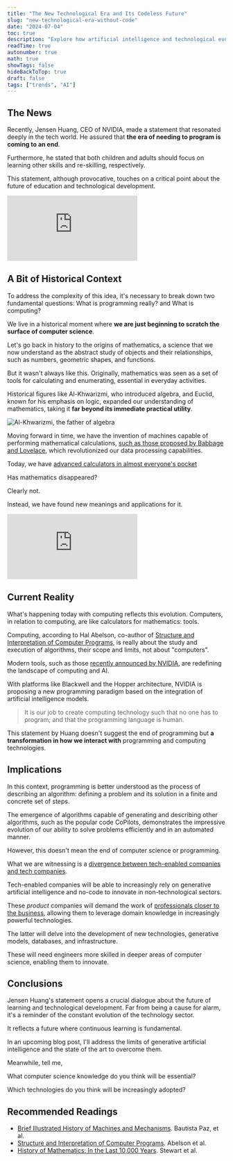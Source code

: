 ```yaml
---
title: "The New Technological Era and Its Codeless Future"
slug: "new-technological-era-without-code"
date: "2024-07-04"
toc: true
description: "Explore how artificial intelligence and technological evolution are redefining programming. Discover the codeless future and its implications for education and technological development."
readTime: true
autonumber: true
math: true
showTags: false
hideBackToTop: true
draft: false
tags: ["trends", "AI"]
---
```


## The News

Recently, Jensen Huang, CEO of NVIDIA, made a statement that resonated deeply in the tech world. He assured that **the era of needing to program is coming to an end**.

Furthermore, he stated that both children and adults should focus on learning other skills and re-skilling, respectively.

This statement, although provocative, touches on a critical point about the future of education and technological development.

<div class="youtube-embed">
<iframe src="https://www.youtube.com/embed/6Lcy2N3YcIs?si=xLgR8b4-_IjE2DAY" title="YouTube video player" frameborder="0" allow="accelerometer; autoplay; clipboard-write; encrypted-media; gyroscope; picture-in-picture; web-share" referrerpolicy="strict-origin-when-cross-origin" allowfullscreen></iframe>
</div>

## A Bit of Historical Context

To address the complexity of this idea, it's necessary to break down two fundamental questions: What is programming really? and What is computing?

We live in a historical moment where **we are just beginning to scratch the surface of computer science**.

Let's go back in history to the origins of mathematics, a science that we now understand as the abstract study of objects and their relationships, such as numbers, geometric shapes, and functions.

But it wasn't always like this. Originally, mathematics was seen as a set of tools for calculating and enumerating, essential in everyday activities.

Historical figures like Al-Khwarizmi, who introduced algebra, and Euclid, known for his emphasis on logic, expanded our understanding of mathematics, taking it **far beyond its immediate practical utility**.

![Al-Khwarizmi, the father of algebra](/2024-07-04-nueva-era-tecnologica-sin-codigo/al-juarismi.png)

Moving forward in time, we have the invention of machines capable of performing mathematical calculations, [such as those proposed by Babbage and Lovelace](https://www.themarginalian.org/2015/06/15/the-thrilling-adventures-of-lovelace-and-babbage-sydney-padua/), which revolutionized our data processing capabilities.

Today, we have [advanced calculators in almost everyone's pocket](https://news.un.org/es/story/2023/12/1526712)

Has mathematics disappeared?

Clearly not.

Instead, we have found new meanings and applications for it.

<div class="youtube-embed">
<iframe src="https://www.youtube.com/embed/AHST5m31L3o?si=djfxGvLg_1FE56bM" title="YouTube video player" frameborder="0" allow="accelerometer; autoplay; clipboard-write; encrypted-media; gyroscope; picture-in-picture; web-share" referrerpolicy="strict-origin-when-cross-origin" allowfullscreen></iframe>
</div>

## Current Reality

What's happening today with computing reflects this evolution. Computers, in relation to computing, are like calculators for mathematics: tools.

Computing, according to Hal Abelson, co-author of [Structure and Interpretation of Computer Programs](https://www.amazon.com/Structure-Interpretation-Computer-Programs-Engineering/dp/0262510871), is really about the study and execution of algorithms, their scope and limits, not about "computers".

Modern tools, such as those [recently announced by NVIDIA](https://www.nvidia.com/es-la/data-center/technologies/blackwell-architecture/), are redefining the landscape of computing and AI.

With platforms like Blackwell and the Hopper architecture, NVIDIA is proposing a new programming paradigm based on the integration of artificial intelligence models.

> It is our job to create computing technology such that no one has to program; and that the programming language is human.

This statement by Huang doesn't suggest the end of programming but **a transformation in how we interact with** programming and computing technologies.

## Implications

In this context, programming is better understood as the process of describing an algorithm: defining a problem and its solution in a finite and concrete set of steps.

The emergence of algorithms capable of generating and describing other algorithms, such as the popular code CoPilots, demonstrates the impressive evolution of our ability to solve problems efficiently and in an automated manner.

However, this doesn't mean the end of computer science or programming.

What we are witnessing is a [divergence between tech-enabled companies and tech companies](https://www.karllhughes.com/posts/high-tech-enabled#:~:text=As%20Erik%20Huberman%2C%20CEO%20of,today%20are%20tech%20enabled%20businesses.).

Tech-enabled companies will be able to increasingly rely on generative artificial intelligence and no-code to innovate in non-technological sectors.

These *product* companies will demand the work of [professionals closer to the business](https://posthog.com/blog/what-is-a-product-engineer), allowing them to leverage domain knowledge in increasingly powerful technologies.

The latter will delve into the development of new technologies, generative models, databases, and infrastructure.

These will need engineers more skilled in deeper areas of computer science, enabling them to innovate.

## Conclusions

Jensen Huang's statement opens a crucial dialogue about the future of learning and technological development. Far from being a cause for alarm, it's a reminder of the constant evolution of the technology sector.

It reflects a future where continuous learning is fundamental.

In an upcoming blog post, I'll address the limits of generative artificial intelligence and the state of the art to overcome them.

Meanwhile, tell me,

What computer science knowledge do you think will be essential?

Which technologies do you think will be increasingly adopted?

## Recommended Readings

* [Brief Illustrated History of Machines and Mechanisms](https://link.springer.com/book/10.1007/978-90-481-2512-8). Bautista Paz, et al.
* [Structure and Interpretation of Computer Programs](https://www.amazon.com/Structure-Interpretation-Computer-Programs-Engineering/dp/0262510871). Abelson et al.
* [History of Mathematics: In the Last 10,000 Years](https://www.amazon.com/-/es/Ian-Stewart/dp/8498923298). Stewart et al.
